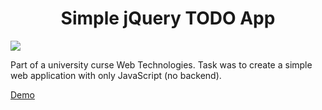 <h1 align="center">
  Simple jQuery TODO App
</h1>

[![](https://user-images.githubusercontent.com/1910649/34162881-8a6ed38a-e4d5-11e7-8928-003bdd99cec7.png)](https://mentos1386.github.io/jqueryTodoApp/)

Part of a university curse Web Technologies. Task was to create a simple web application with only JavaScript (no backend).

[Demo](https://mentos1386.github.io/jqueryTodoApp/)
